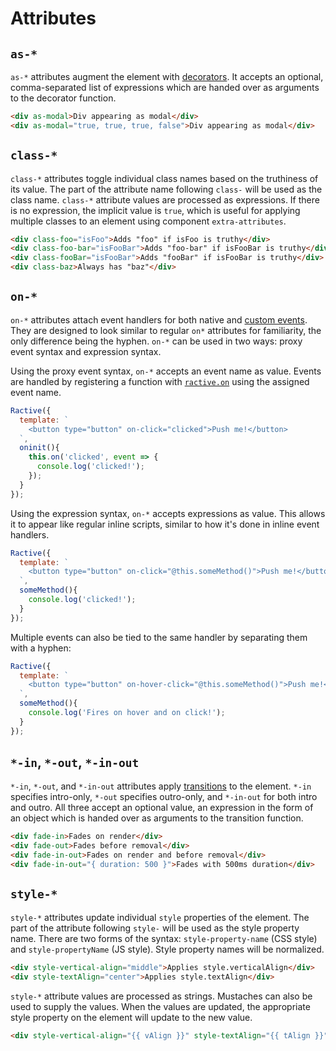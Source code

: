 # Attributes

## `as-*`

`as-*` attributes augment the element with [decorators](../extend/decorators.md). It accepts an optional, comma-separated list of expressions which are handed over as arguments to the decorator function.

```html
<div as-modal>Div appearing as modal</div>
<div as-modal="true, true, true, false">Div appearing as modal</div>
```

## `class-*`

`class-*` attributes toggle individual class names based on the truthiness of its value. The part of the attribute name following `class-` will be used as the class name. `class-*` attribute values are processed as expressions. If there is no expression, the implicit value is `true`, which is useful for applying multiple classes to an element using component `extra-attributes`.

```html
<div class-foo="isFoo">Adds "foo" if isFoo is truthy</div>
<div class-foo-bar="isFooBar">Adds "foo-bar" if isFooBar is truthy</div>
<div class-fooBar="isFooBar">Adds "fooBar" if isFooBar is truthy</div>
<div class-baz>Always has "baz"</div>
```

## `on-*`

`on-*` attributes attach event handlers for both native and [custom events](../extend/events.md). They are designed to look similar to regular `on*` attributes for familiarity, the only difference being the hyphen. `on-*` can be used in two ways: proxy event syntax and expression syntax.

Using the proxy event syntax, `on-*` accepts an event name as value. Events are handled by registering a function with [`ractive.on`](./instance-methods.md#ractiveon) using the assigned event name.

```js
Ractive({
  template: `
    <button type="button" on-click="clicked">Push me!</button>
  `,
  oninit(){
    this.on('clicked', event => {
      console.log('clicked!');
    });
  }
});
```

Using the expression syntax, `on-*` accepts expressions as value. This allows it to appear like regular inline scripts, similar to how it's done in inline event handlers.

```js
Ractive({
  template: `
    <button type="button" on-click="@this.someMethod()">Push me!</button>
  `,
  someMethod(){
    console.log('clicked!');
  }
});
```

Multiple events can also be tied to the same handler by separating them with a hyphen:

```js
Ractive({
  template: `
    <button type="button" on-hover-click="@this.someMethod()">Push me!</button>
  `,
  someMethod(){
    console.log('Fires on hover and on click!');
  }
});
```

## `*-in`, `*-out`, `*-in-out`

`*-in`, `*-out`, and `*-in-out` attributes apply [transitions](../extend/transitions.md) to the element. `*-in` specifies intro-only, `*-out` specifies outro-only, and `*-in-out` for both intro and outro. All three accept an optional value, an expression in the form of an object which is handed over as arguments to the transition function.

```html
<div fade-in>Fades on render</div>
<div fade-out>Fades before removal</div>
<div fade-in-out>Fades on render and before removal</div>
<div fade-in-out="{ duration: 500 }">Fades with 500ms duration</div>
```

## `style-*`

`style-*` attributes update individual `style` properties of the element. The part of the attribute following `style-` will be used as the style property name. There are two forms of the syntax: `style-property-name` (CSS style) and `style-propertyName` (JS style). Style property names will be normalized.

```html
<div style-vertical-align="middle">Applies style.verticalAlign</div>
<div style-textAlign="center">Applies style.textAlign</div>
```

`style-*` attribute values are processed as strings. Mustaches can also be used to supply the values. When the values are updated, the appropriate style property on the element will update to the new value.

```html
<div style-vertical-align="{{ vAlign }}" style-textAlign="{{ tAlign }}">...</div>
```
